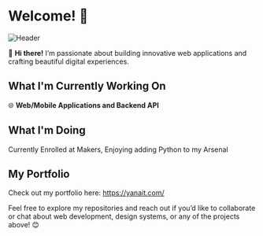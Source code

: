 # Welcome! 👋
![Header](https://github.com/user-attachments/assets/74a8f35c-895a-4f54-a615-137b219d94b0)

🚀 **Hi there!** I’m passionate about building innovative web applications and crafting beautiful digital experiences.

## What I'm Currently Working On
🌐 **Web/Mobile Applications and Backend API** 

## What I'm Doing
Currently Enrolled at Makers, Enjoying adding Python to my Arsenal

## My Portfolio
Check out my portfolio here: https://yanait.com/

Feel free to explore my repositories and reach out if you’d like to collaborate or chat about web development, design systems, or any of the projects above! 😊
